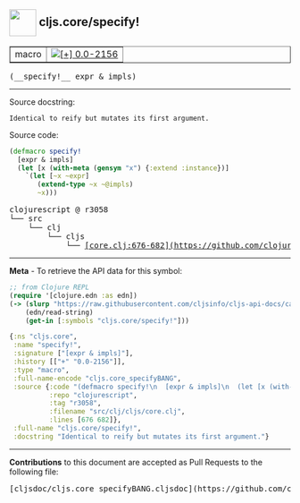 ## <img width="48px" valign="middle" src="http://i.imgur.com/Hi20huC.png"> cljs.core/specify!

 <table border="1">
<tr>

<td>macro</td>
<td><a href="https://github.com/cljsinfo/cljs-api-docs/tree/0.0-2156"><img valign="middle" alt="[+] 0.0-2156" src="https://img.shields.io/badge/+-0.0--2156-lightgrey.svg"></a> </td>
</tr>
</table>

 <samp>
(__specify!__ expr & impls)<br>
</samp>

---




Source docstring:

```
Identical to reify but mutates its first argument.
```

Source code:

```clj
(defmacro specify!
  [expr & impls]
  (let [x (with-meta (gensym "x") {:extend :instance})]
    `(let [~x ~expr]
       (extend-type ~x ~@impls)
       ~x)))
```

 <pre>
clojurescript @ r3058
└── src
    └── clj
        └── cljs
            └── <ins>[core.clj:676-682](https://github.com/clojure/clojurescript/blob/r3058/src/clj/cljs/core.clj#L676-L682)</ins>
</pre>


---

__Meta__ - To retrieve the API data for this symbol:

```clj
;; from Clojure REPL
(require '[clojure.edn :as edn])
(-> (slurp "https://raw.githubusercontent.com/cljsinfo/cljs-api-docs/catalog/cljs-api.edn")
    (edn/read-string)
    (get-in [:symbols "cljs.core/specify!"]))
```

```clj
{:ns "cljs.core",
 :name "specify!",
 :signature ["[expr & impls]"],
 :history [["+" "0.0-2156"]],
 :type "macro",
 :full-name-encode "cljs.core_specifyBANG",
 :source {:code "(defmacro specify!\n  [expr & impls]\n  (let [x (with-meta (gensym \"x\") {:extend :instance})]\n    `(let [~x ~expr]\n       (extend-type ~x ~@impls)\n       ~x)))",
          :repo "clojurescript",
          :tag "r3058",
          :filename "src/clj/cljs/core.clj",
          :lines [676 682]},
 :full-name "cljs.core/specify!",
 :docstring "Identical to reify but mutates its first argument."}

```

---

__Contributions__ to this document are accepted as Pull Requests to the following file:

 <pre>
[cljsdoc/cljs.core_specifyBANG.cljsdoc](https://github.com/cljsinfo/cljs-api-docs/blob/master/cljsdoc/cljs.core_specifyBANG.cljsdoc)
</pre>

